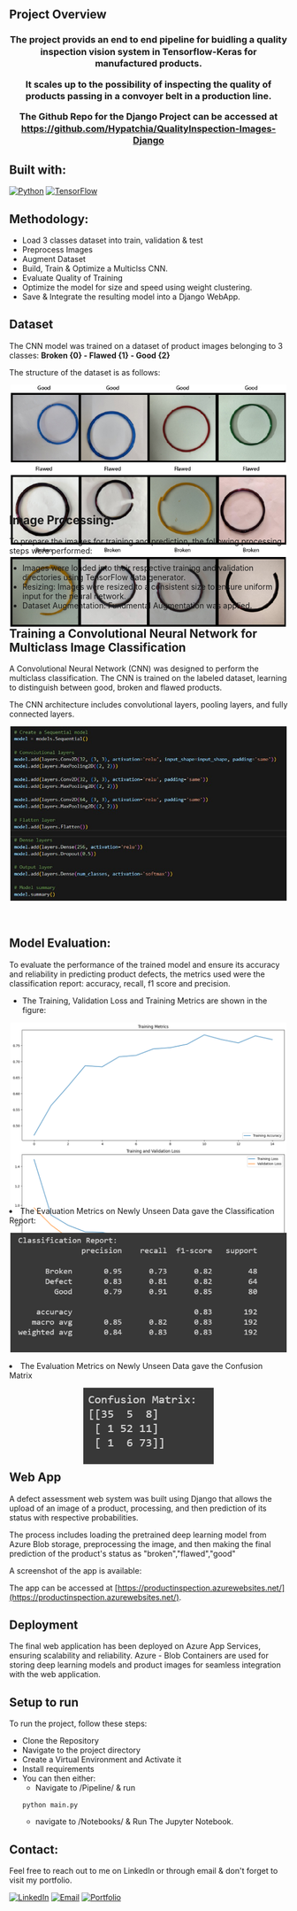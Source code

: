 ## Project Overview
<h3 align="center" style=" line-height: 1.3;">
The project provids an end to end pipeline for buidling a quality inspection vision system in Tensorflow-Keras for manufactured products.

It scales up to the possibility of inspecting the quality of products passing in a convoyer belt in a production line.


The Github Repo for the Django Project can be accessed at <a >https://github.com/Hypatchia/QualityInspection-Images-Django</a>
</h3>


## Built with:

[![Python](https://img.shields.io/badge/Python-3.8%2B-blue?style=flat&logo=python)](https://www.python.org/)
[![TensorFlow](https://img.shields.io/badge/TensorFlow-Latest-blue?style=flat&logo=tensorflow)](https://www.tensorflow.org/)

## Methodology:

- Load 3 classes dataset into train, validation & test
- Preprocess Images
- Augment Dataset
- Build, Train & Optimize a Multiclss CNN.
- Evaluate Quality of Training
- Optimize the model for size and speed using weight clustering.
- Save & Integrate the resulting model into a Django WebApp.

## Dataset

The CNN model was trained on a dataset of product images belonging to 3 classes: **Broken {0} - Flawed {1} - Good {2}**

The structure of the dataset is as follows: 

<p style="margin: 0 auto; height: 200px; width: 500px; text-align: center;margin-bottom:2rem">
<img src="imgs/data.jpg" alt="Model Architecture">
</p>


## Image Processing:
To prepare the images for training and prediction, the following processing steps were performed:

* Images were loaded into their respective training and validation directories using TensorFlow data generator.
* Resizing: Images were resized to a consistent size to ensure uniform input for the neural network.
* Dataset Augmentation: Fundmental Augmentation was applied.

## Training a Convolutional Neural Network for Multiclass Image Classification

A Convolutional Neural Network (CNN) was designed to perform the multiclass classification. The CNN is trained on the labeled dataset, learning to distinguish between good, broken and flawed products.

The CNN architecture includes convolutional layers, pooling layers, and fully connected layers.

<p style="margin: 0 auto; height: 350px; width: 500px; text-align: center;">
  <img src="imgs/cnn.jpg" alt="Model Architecture">
</p>



## Model Evaluation:

To evaluate the performance of the trained model and ensure its accuracy and reliability in predicting product defects, the metrics used were the classification report: accuracy, recall, f1 score and precision.

* The Training, Validation Loss and Training Metrics are shown in the figure:
<p style="margin: 0 auto; height: 300px; width: 500px; text-align: center;">
  <img src="imgs/training.png" alt="Model Architecture">
</p>

<p style="margin-top:2rem"> <li> The Evaluation Metrics on Newly Unseen Data gave the Classification Report: </li></p>


<p style="margin: 0 auto; height: 200px; width: 500px; text-align: center;">
  <img src="imgs/report.png" alt="Model Architecture">
</p>
<p style="margin-top:2rem"> <li> The Evaluation Metrics on Newly Unseen Data gave the Confusion Matrix </li></p>
<p style="margin: 0 auto; height: 120px; width: 500px; text-align: center;">
  <img src="imgs/cm.png" alt="Model Architecture">
</p>

## Web App

A defect assessment web system was built using Django that allows the upload of an image of a product, processing, and then prediction of its status with respective probabilities.

The process includes loading the pretrained deep learning model from Azure Blob storage, preprocessing the image, and then making the final prediction of the product's status as "broken","flawed","good"

A screenshot of the app is available:

The app can be accessed at [https://productinspection.azurewebsites.net/](https://productinspection.azurewebsites.net/).


## Deployment

The final web application has been deployed on Azure App Services, ensuring scalability and reliability. Azure - Blob Containers are used for storing deep learning models and product images for seamless integration with the web application.

## Setup to run

To run the project, follow these steps:

* Clone the Repository
* Navigate to the project directory
* Create a Virtual Environment and Activate it
* Install requirements
* You can then either:
    * Navigate to /Pipeline/ & run 
    ~~~
    python main.py
    ~~~
    * navigate to /Notebooks/ & Run The Jupyter Notebook.


## Contact:
Feel free to reach out to me on LinkedIn or through email & don't forget to visit my portfolio.
 
  [![LinkedIn](https://img.shields.io/badge/LinkedIn-Connect%20with%20Me-blue?style=flat&logo=linkedin)](https://www.linkedin.com/in/samiabelhaddad/)
  [![Email](https://img.shields.io/badge/Email-Contact%20Me-brightgreen?style=flgat&logo=gmail)](mailto:samiamagbelhaddad@gmail.com)
  [![Portfolio](https://img.shields.io/badge/Portfolio-Visit%20My%20Portfolio-white?style=flat&logo=website)](https://samiabelhaddad.me/)




